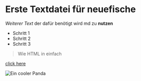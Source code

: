 # Erste Textdatei für neuefische



_Weiterer Text_ der dafür benötigt wird md zu **nutzen**
- Schritt 1
- Schritt 2 
- Schritt 3

> Wie HTML in einfach

[click here](https://www.google.com/search?q=eckige+klammer+macbook&oq=eckige+klammer+mac&aqs=chrome.1.69i57j0i512l9.4427j0j4&sourceid=chrome&ie=UTF-8)

![Ein cooler Panda](https://cdn.prod.www.spiegel.de/images/657c1e43-5afa-42e7-a939-9b9e6bba6373_w1600_r1.500682128240109_fpx49.96_fpy44.96.jpg)
